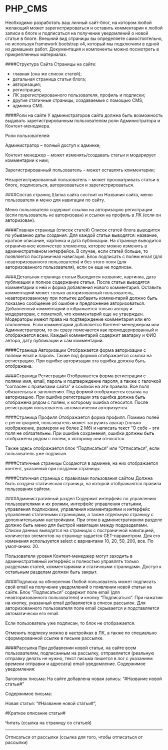 # PHP_CMS
Необходимо разработать ваш личный сайт-блог, на котором любой желающий может зарегистрироваться и оставить комментарии к любой записи в блоге и подписаться на получение уведомлений о новой статье в блоге. Внешний вид страницы вы определяете самостоятельно, но используя framework bootstrap v4, который мы подключили в одной из домашних работ. Документация и компоненты можно посмотреть в прикрепленных материалах.


####Структура Сайта
Страницы на сайте:

- главная (она же список статей);
- детальная страница статьи блога;
- авторизация;
- регистрация;
- ЛК зарегистрированного пользователя, профиль и подписки;
- другие статичные страницы, создаваемые с помощью CMS;
- админка CMS.

####Роли на сайте
У администраторов сайта должна быть возможность выдавать зарегистрированным пользователям роли Администратора и Контент-менеджера.

Роли пользователей:

Администратор – полный доступ к админке;

Контент менеджер – может изменять/создавать статьи и модерирует комментарии к ним;

Зарегистрированный пользователь – может оставлять комментарии;

Незарегистрированный пользователь – может просматривать статьи в блоге, подписаться, авторизоваться и зарегистрироваться.


####Состав страниц
Шапка сайта состоит из Названия сайта, меню пользователя и меню для навигации по сайту.

Меню пользователя содержит ссылки на авторизацию регистрации (если пользователь не авторизован) и ссылки на профиль в ЛК (если он авторизован).


####Главная страница (список статей)
Список статей блога выводится по убыванию даты создания. Для каждой статьи выводятся: название, краткое описание, картинка и дата публикации. На странице выводится ограниченное количество элементов, которое можно изменить в административном интерфейсе. В случае, если статей больше, то появляется постраничная навигация. Блок подписать с полем email (для неавторизованного пользователя) и без этого поля (для авторизованного пользователя), если он еще не подписан.


####Детальная страница статьи
Выводится название, картинка, дата публикации и полное содержание статьи. После статьи выводятся комментарии к ней и форма добавления нового комментария. Оставить комментарий может только авторизованный пользователь, неавторизованному при попытке добавить комментарий должно быть показано сообщение об ошибке и предложение авторизоваться. Добавленный комментарий отображается только автору и модераторам, с пометкой, что комментарий еще не утвержден. Модераторы имеют права на подтверждение комментария или его отклонения. Если комментарий добавляется Контент-менеджером или Администратором, то он сразу помечается как промодерированный и отображается всем. Каждый комментарий содержит аватарку и ФИО автора, дату публикации и сам комментарий.


####Страница Авторизации
Отображается форма авторизации с полями email и пароль. Также под формой отображается ссылка на регистрацию. При ошибке авторизации эта ошибка должна быть отображена.


####Страница Регистрации
Отображается форма регистрации с полями имя, email, пароль и подтверждение пароля, а также с галочкой “согласен с правилами сайта” и ссылкой на эти правила. Все поля обязательны к заполнению. Под формой отображается ссылка на авторизацию. При ошибке регистрации эта ошибка должна быть отображена рядом с полем, к которому ошибка относится. После регистрации пользователь автоматически авторизуется.



####Страница Профиля
Отображается форма профиля. Помимо полей с регистрацией, пользователь может загрузить аватар (только изображение, размером не более 2 Мб) и написать текст “О себе – эти поля не обязательны. При ошибке сохранения, ошибки должны быть отображены рядом с полем, к которому они относятся.

Также здесь отображается блок “Подписаться” или “Отписаться”, если пользователь уже подписан.


####Статичные страницы
Создаются в админке, на них отображается контент, указанный при создании страницы.



####Статичная страница с правилами пользования сайтом
Должна быть создана статическая страница, на которой отображаются правила пользования сайтом.

####Административный раздел
Содержит интерфейс по управлению пользователями и их ролями, интерфейс управления статьями, управления подписками, управления комментариями и интерфейс управления статичными страницами, а также отдельную страницу с дополнительными настройками. При этом в административном разделе должно быть меню для быстрой навигации между подразделами. Списки данных выводятся на страницах с постраничной навигацией, количество элементов на странице задается GET-параметром. Для его изменения используется select с вариантами 10, 20, 50, 200, все. По умолчанию: 20.

Пользователи уровня Контент-менеджер могут заходить в административный интерфейс и полностью управлять только разделами статей, комментариями и статичными страницами. Доступ к остальным разделам должен быть закрыт.



####Подписка на обновления
Любой пользователь может подписать свой email на получение уведомлений о появлении новой статьи на сайте. Блок “Подписаться” содержит поле email (для неавторизованного пользователя) и кнопку “Подписаться”. При нажатии на кнопку, указанный email добавляется в список рассылок. Для авторизованного пользователя поле email скрывается и подставляется автоматически его email.

Если пользователь уже подписан, то блок не отображается.

Отменить подписку можно в настройках в ЛК, а также по специально сформированной ссылке в письме рассылке.


####Рассылка
При добавлении новой статьи, на сайте всем пользователям, подписанным на рассылку, отправляется (реальную отправку делать не нужно, текст письма пишется в лог с указанием времени отправки и адресата) email-уведомление. Содержимое уведомления:

Заголовок письма: На сайте добавлена новая запись: “#Название новой статьи#”

Содержимое письма:

Новая статья: “#Название новой статьи#”,

#Краткое описание статьи#

Читать (ссылка на страницу со статьей)

-------

Отписаться от рассылки (ссылка для того, чтобы отписаться от рассылки)
